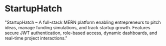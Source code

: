 # StartupHatch
"StartupHatch – A full-stack MERN platform enabling entrepreneurs to pitch ideas, manage funding simulations, and track startup growth. Features secure JWT authentication, role-based access, dynamic dashboards, and real-time project interactions."
